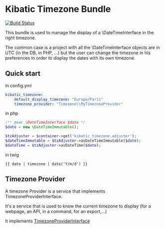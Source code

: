 Kibatic Timezone Bundle
=====================

[![Build Status](https://travis-ci.com/kibatic/KibaticTimezoneBundle.svg?branch=master)](https://travis-ci.com/kibatic/KibaticTimezoneBundle)

This bundle is used to manage the display of a \DateTimeInterface in the right timezone.

The common case is a project with all the \DateTimeInterface objects are
in UTC (in the DB, in PHP, ...) but the user can change the timezone in
his preferences in order to display the dates with its own timezone.

Quick start
-----------

in config.yml

```yml
kibatic_timezone:
    default_display_timezone: "Europe/Paris"
    timezone_provider: "Timezone\\MyTimezoneProvider"
```

in php

```php
/** @var \DateTimeInterface $date */
$date = new \DateTimeImmutable();

$tzAdjuster = $container->get('kibatic_timezone.adjuster');
$dateTimeImmutable = $tzAdjuster->asDateTimeImmutable($date);
$dateTime = $tzAdjuster->asDateTime($date);
```

in twig

```twig
{{ date | timezone | date('Y/m/d') }}
```

Timezone Provider
-----------------

A timezone Provider is a service that implements TimezoneProviderInterface.

It's a service that is used to know the current timezone to display (for
a webpage, an API, in a command, for an export,...)

It implements [TimezoneProviderInterface](Provider/TimezoneProviderInterface)
